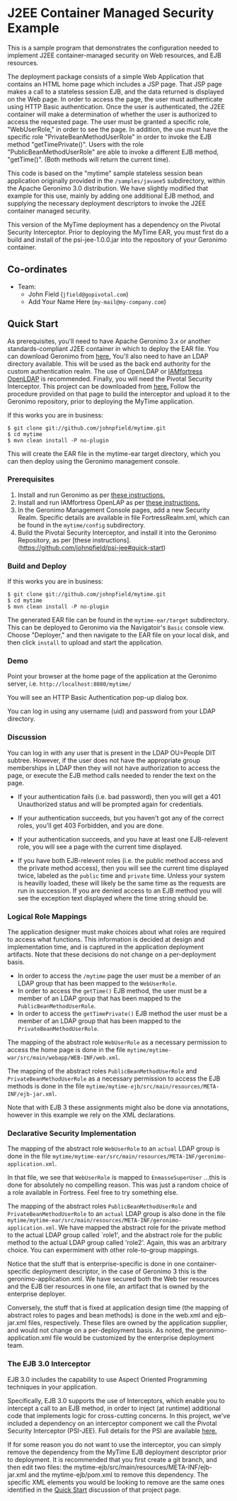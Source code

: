 <link href="https://raw.github.com/clownfart/Markdown-CSS/master/markdown.css" rel="stylesheet"></link>

# J2EE Container Managed Security Example 

This is a sample program that demonstrates the configuration needed
to implement J2EE container-managed security on Web resources, and EJB 
resources. 

The deployment package consists of a simple Web Application that
contains an HTML home page which includes a JSP page.  That JSP page makes a 
call to a stateless session EJB, and the data returned is displayed on the
Web page.  In order to access the page, the user must authenticate using 
HTTP Basic authentication.  Once the user is authenticated, the J2EE container
will make a determination of whether the user is authorized to access the requested page.
The user must be granted a specific role, "WebUserRole," in order to see the page.
In addition, the use must have the specific role "PrivateBeanMethodUserRole" in order
to invoke the EJB method "getTimePrivate()".  Users with the role "PublicBeanMethodUserRole"
are able to invoke a different EJB method, "getTime()".  (Both methods will return the current time).

This code is based on the "mytime" sample stateless session bean application originally provided in 
the `/samples/javaee5` subdirectory, within the Apache Geronimo 3.0 distribution.  We have slightly modified that example 
for this use, mainly by adding one additional EJB method, and supplying the necessary deployment descriptors to 
invoke the J2EE container managed security. 

This version of the MyTime deployment has a dependency on the Pivotal Security Interceptor.  Prior to 
deploying the MyTime EAR, you must first do a build and install of the psi-jee-1.0.0.jar into the repository 
of your Geronimo container.

## Co-ordinates

* Team:
  * John Field (`jfield@gopivotal.com`)
  * Add Your Name Here (`my-mail@my-company.com`)


## Quick Start

As prerequisites, you'll need to have Apache Geronimo 3.x or another standards-compliant J2EE container in which to deploy the EAR file.
You can download Geronimo from [here.](http://geronimo.apache.org/downloads.html)
You'll also need to have an LDAP directory available.  This will be used as the back end authority for the custom authentication realm. 
The use of OpenLDAP or [IAMfortress OpenLDAP](http://iamfortress.org/download) is recommended. 
Finally, you will need the Pivotal Security Interceptor.  This project can be downloaded from [here.](https://github.com/johnpfield/psi-jee) Follow 
the procedure provided on that page to build the interceptor and upload it to the Geronimo repository, prior to deploying the MyTime application.

If this works you are in business:

    $ git clone git://github.com/johnpfield/mytime.git
    $ cd mytime
    $ mvn clean install -P no-plugin

This will create the EAR file in the mytime-ear target directory, which you can then deploy using the Geronimo management console.

### Prerequisites

1. Install and run Geronimo as per [these instructions.](http://geronimo.apache.org/GMOxDOC30/quick-start-apache-geronimo-for-the-impatient.html)
2. Install and run IAMfortress OpenLAP as per [these instructions.](http://www.jts.us/iamfortress/guides/README-QUICKSTART.html) 
3. In the Geronimo Management Console pages, add a new Security Realm.  Specific details are available in file FortressRealm.xml, which can be found in the `mytime/config` subdirectory.
4. Build the Pivotal Security Interceptor, and install it into the Geronimo Repository, as per [these instructions].(https://github.com/johnpfield/psi-jee#quick-start)

### Build and Deploy

If this works you are in business:

    $ git clone git://github.com/johnpfield/mytime.git
    $ cd mytime
    $ mvn clean install -P no-plugin

The generated EAR file can be found in the `mytime-ear/target` subdirectory.  This can be deployed to Geronimo via the Navigatoir's `Basic` console view.  Choose "Deployer," and then navigate to the EAR file on your local disk, and then click `install` to upload and start the application.
 

### Demo 

Point your browser at the home page of the application at the Geronimo server, i.e. `http://localhost:8080/mytime/`  

You will see an HTTP Basic Authentication pop-up dialog box.

You can log in using any username (uid) and password from your LDAP directory.

### Discussion

You can log in with any user that is present in the LDAP OU=People DIT subtree.   However, if the user does not have the appropriate group memberships in LDAP then they will not have authorization to access the page, or execute the EJB method calls needed to render the text on the page. 

* If your authentication fails (i.e. bad password), then you will get a 401 Unauthorized status and will be prompted again for credentials.

* If your authentication succeeds, but you haven't got any of the correct roles, you'll get 403 Forbidden, and you are done.

* If your authentication succeeds, and you have at least one EJB-relevent role, you will see a page with the current time displayed.

* If you have both EJB-relevent roles (i.e. the public method access and the private method access), then you will see the current time displayed twice, labeled as the `public` time and `private` time. Unless your system is heavilly loaded, these will likely be the same time as the requests are run in succession.  If you are denied access to an EJB method you will see the exception text displayed where the time string should be.


### Logical Role Mappings

The application designer must make choices about what roles are required to access what functions.  This information is decided at design and implementation time, and is captured in the application deployment artifacts.  Note that these decisions do not change on a per-deployment basis.

* In order to access the `/mytime` page the user must be a member of an LDAP group that has been mapped to the `WebUserRole`.
* In order to access the `getTime()` EJB method, the user must be a member of an LDAP group that has been mapped to the `PublicBeanMethodUserRole`.
* In order to access the `getTimePrivate()` EJB method the user must be a member of an LDAP group that has been mapped to the `PrivateBeanMethodUserRole`.
 
The mapping of the abstract role `WebUserRole` as a necessary permission to access the home page is done in 
the file `mytime/mytime-war/src/main/webapp/WEB-INF/web.xml`.

The mapping of the abstract roles `PublicBeanMethodUserRole` and `PrivateBeanMethodUserRole` as a necessary permission to access the EJB methods is done in the file `mytime/mytime-ejb/src/main/resources/META-INF/ejb-jar.xml`.

Note that with EJB 3 these assignments might also be done via annotations, however in this example we rely on the XML declarations.

### Declarative Security Implementation

The mapping of the abstract role `WebUserRole` to an `actual` LDAP group is done in the file `mytime/mytime-ear/src/main/resources/META-INF/geronimo-application.xml`.

In that file, we see that `WebUserRole` is mapped to `EnmasseSuperUser` ...this is done for absolutely no compelling reason.  This was just a random choice of a role available in Fortress.  Feel free to try something else.

The mapping of the abstract roles `PublicBeanMethodUserRole` and `PrivateBeanMethodUserRole` to an `actual` LDAP group is also done in the file `mytime/mytime-ear/src/main/resources/META-INF/geronimo-application.xml`. We have mapped the abstract role for the private method to the actual LDAP group called `role1', and the abstract role for the public method to the actual LDAP group called 'role2'.  Again, this was an arbitrary choice.  You can expermiment with other role-to-group mappings.

Notice that the stuff that is enterprise-specific is done in one container-specific deployment descriptor, in the case of Geronimo 3 this is the geronimo-application.xml.  We have secured both the Web tier resources and the EJB tier resources in one file, an artifact that is owned by the enterprise deployer. 

Conversely, the stuff that is fixed at application design time (the mapping of abstract roles to pages and bean methods) is done in the web.xml and ejb-jar.xml files, respectively.  These files are owned by the application supplier, and would not change on a per-deployment basis.
As noted, the geronimo-application.xml file would be customized by the enterprise deployment team.

### The EJB 3.0 Interceptor

EJB 3.0 includes the capability to use Aspect Oriented Programming techniques in your application.

Specifically, EJB 3.0 supports the use of Interceptors, which enable you to intercept a call to an EJB method, in order to inject (at runtime) additional code that implements logic for cross-cutting concerns. In this project, we've included a dependency on an interceptor component we call the Pivotal Security Interceptor (PSI-JEE).  Full details for the PSI are available [here.](https://github.com/johnpfield/psi-jee)


If for some reason you do not want to use the interceptor, you can simply remove the dependency from the MyTime EJB deployment descriptor prior to deployment.  It is recommended that you first create a git branch, and then edit two files:  the mytime-ejb/src/main/resources/META-INF/ejb-jar.xml and the mytime-ejb/pom.xml to remove this dependency. The specific XML elements you would be looking to remove are the same ones identified in the [Quick Start](https://github.com/johnpfield/psi-jee#quick-start) discussion of that project page.
 

 
